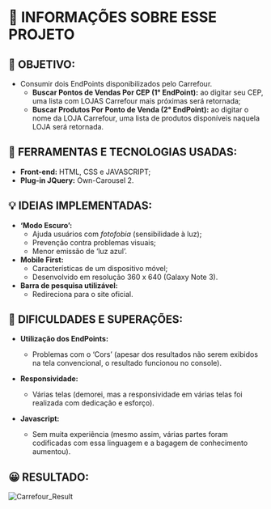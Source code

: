 # 🚀 INFORMAÇÕES SOBRE ESSE PROJETO
## 🔎 OBJETIVO:
- Consumir dois EndPoints disponibilizados pelo Carrefour.
    - **Buscar Pontos de Vendas Por CEP (1° EndPoint):** ao digitar seu CEP, uma lista com LOJAS Carrefour mais próximas será retornada;
    - **Buscar Produtos Por Ponto de Venda (2° EndPoint):** ao digitar o nome da LOJA Carrefour, uma lista de produtos disponíveis naquela LOJA será retornada.
## 🔧 FERRAMENTAS E TECNOLOGIAS USADAS:
- **Front-end:** HTML, CSS e JAVASCRIPT;
- **Plug-in JQuery:** Own-Carousel 2.
## 💡 IDEIAS IMPLEMENTADAS:
- **‘Modo Escuro’:**
    - Ajuda usuários com _fotofobia_ (sensibilidade à luz);
    - Prevenção contra problemas visuais;
    - Menor emissão de ‘luz azul’.
- **Mobile First:**
    - Características de um dispositivo móvel;
    - Desenvolvido em resolução 360 x 640 (Galaxy Note 3).
- **Barra de pesquisa utilizável:**
    - Redireciona para o site oficial.
## 🧗 DIFICULDADES E SUPERAÇÕES:
- **Utilização dos EndPoints:** 
    - Problemas com o ‘Cors’ (apesar dos resultados não serem exibidos na tela convencional, o resultado funcionou no console).

- **Responsividade:** 
    - Várias telas (demorei, mas a responsividade em várias telas foi realizada com dedicação e esforço).

- **Javascript:**
    - Sem muita experiência (mesmo assim, várias partes foram codificadas com essa linguagem e a bagagem de conhecimento aumentou).
## 😀 RESULTADO:
![Carrefour_Result](https://user-images.githubusercontent.com/103577843/173193249-268b687e-aae8-45b9-b242-e682379aa35f.png)
